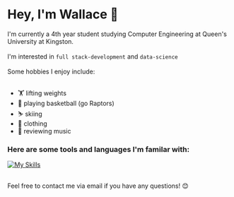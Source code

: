 <h1>Hey, I'm Wallace 👋
</h1>
<a>
  I'm currently a 4th year student studying Computer Engineering at Queen's University at Kingston. 
  </br>
  </br>
  I'm interested in <code>full stack-development</code> and <code>data-science</code>
  </br>
  </br>
  Some hobbies I enjoy include: </br>
  </br>
  <ul>
    <li>🏋️ lifting weights </li>
    <li>🏀 playing basketball (go Raptors)</li>
    <li>⛷️ skiing</li>
    <li>👕 clothing</li>
    <li>🎵 reviewing music</li>
  </ul>
  <h3>Here are some tools and languages I'm familar with:</h3>
  
  [![My Skills](https://skillicons.dev/icons?i=react,js,html,css,py,c,cpp,gcp,github,java,mongodb,mysql,vscode)](https://skillicons.dev)

  </br>
  Feel free to contact me via email if you have any questions! 😊
</a>


<!--
**WallaceSuu/wallacesuu** is a ✨ _special_ ✨ repository because its `README.md` (this file) appears on your GitHub profile.

Here are some ideas to get you started:

- 🔭 I’m currently working on ...
- 🌱 I’m currently learning ...
- 👯 I’m looking to collaborate on ...
- 🤔 I’m looking for help with ...
- 💬 Ask me about ...
- 📫 How to reach me: ...
- 😄 Pronouns: ...
- ⚡ Fun fact: ...
-->
